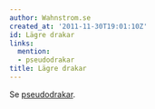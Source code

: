 ```yaml
---
author: Wahnstrom.se
created_at: '2011-11-30T19:01:10Z'
id: Lägre drakar
links:
  mention:
  - pseudodrakar
title: Lägre drakar
---
```


Se [pseudodrakar].

  [pseudodrakar]: pseudodrakar